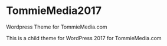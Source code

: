 # TommieMedia2017
Wordpress Theme for TommieMedia.com

This is a child theme for WordPress 2017
for TommieMedia.com
